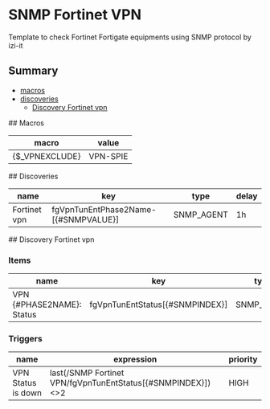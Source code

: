 # SNMP Fortinet VPN
Template to check Fortinet Fortigate equipments using SNMP protocol by izi-it
## Summary
* [macros](#macros)
* [discoveries](#discoveries)
  * [Discovery Fortinet vpn ](#discovery_fortinet_vpn
)
<a name="macros" />
## Macros

| macro | value |
| ------------- |------------- |
| {$_VPNEXCLUDE} | VPN-SPIE |

<a name="discoveries" />
## Discoveries

| name | key | type | delay |
| ------------- |------------- |------------- |------------- |
| Fortinet vpn | fgVpnTunEntPhase2Name-[{#SNMPVALUE}] | SNMP_AGENT | 1h |

<a name="discovery_fortinet_vpn" />
## Discovery Fortinet vpn

### Items

| name | key | type |
| ------------- |------------- |------------- |
| VPN {#PHASE2NAME}: Status | fgVpnTunEntStatus[{#SNMPINDEX}] | SNMP_AGENT |

### Triggers

| name | expression | priority |
| ------------- |------------- |------------- |
| VPN Status is down | last(/SNMP Fortinet VPN/fgVpnTunEntStatus[{#SNMPINDEX}])<>2 | HIGH |
